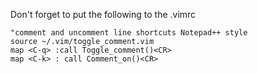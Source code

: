 Don't forget to put the following to the .vimrc

```
"comment and uncomment line shortcuts Notepad++ style
source ~/.vim/toggle_comment.vim
map <C-q> :call Toggle_comment()<CR>
map <C-k> : call Comment_on()<CR>
```
